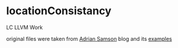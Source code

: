 # locationConsistancy
LC LLVM Work

original files were taken from [Adrian Samson](https://www.cs.cornell.edu/~asampson/blog/llvm.html) blog and its [examples](https://github.com/sampsyo/llvm-pass-skeleton)
